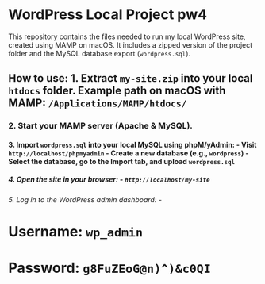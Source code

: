 # WordPress Local Project pw4 
This repository contains the files needed to run my local WordPress site, created using MAMP on macOS. 
It includes a zipped version of the project folder and the MySQL database export (`wordpress.sql`).
## How to use: 1. Extract `my-site.zip` into your local `htdocs` folder. Example path on macOS with MAMP: `/Applications/MAMP/htdocs/` 
### 2. Start your MAMP server (Apache & MySQL). 
#### 3. Import `wordpress.sql` into your local MySQL using phpM/yAdmin: - Visit `http://localhost/phpmyadmin` - Create a new database (e.g., `wordpress`) - Select the database, go to the **Import** tab, and upload `wordpress.sql` 
##### 4. Open the site in your browser: - `http://localhost/my-site` 
###### 5. Log in to the WordPress admin dashboard: - 
# Username: `wp_admin` 
# Password: `g8FuZEoG@n)^)&c0QI`
